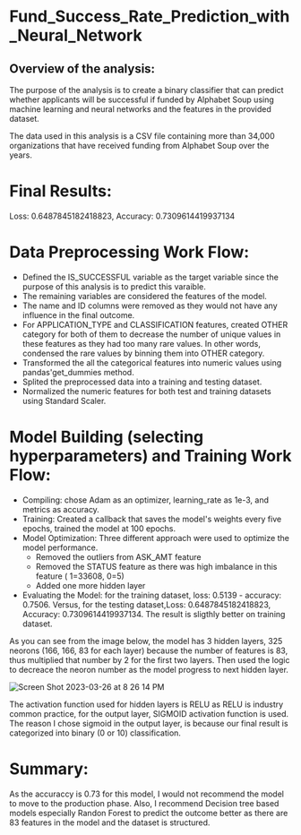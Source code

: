 # Fund_Success_Rate_Prediction_with_Neural_Network

## Overview of the analysis:

The purpose of the analysis is to create a binary classifier that can predict whether applicants will be successful if funded by Alphabet Soup using machine learning and neural networks and the features in the provided dataset.

The data used in this analysis is a CSV file containing more than 34,000 organizations that have received funding from Alphabet Soup over the years.


# Final Results: 
Loss: 0.6487845182418823, Accuracy: 0.7309614419937134


# Data Preprocessing Work Flow: 

* Defined the IS_SUCCESSFUL variable as the target variable since the purpose of this analysis is to predict this varaible.
* The remaining variables are considered the features of the model. 
* The name and ID columns were removed as they would not have any influence in the final outcome. 
* For APPLICATION_TYPE and CLASSIFICATION features, created OTHER category for both of them to decrease the number of unique values in these features as they had too many rare values. In other words, condensed the rare values by binning them into OTHER category.
* Transformed the all the categorical features into numeric values using pandas'get_dummies method.
* Splited the preprocessed data into a training and testing dataset.
* Normalized the numeric features for both test and training datasets using Standard Scaler.


# Model Building (selecting hyperparameters) and Training Work Flow:
* Compiling: chose Adam as an optimizer, learning_rate as 1e-3, and  metrics as accuracy.
* Training: Created a callback that saves the model's weights every five epochs, trained the model at 100 epochs.
* Model Optimization: Three different approach were used to optimize the model performance.
  * Removed the outliers from ASK_AMT feature
  * Removed the STATUS feature as there was high imbalance in this feature ( 1=33608, 0=5)
  * Added one more hidden layer
* Evaluating the Model: for the training dataset, loss: 0.5139 - accuracy: 0.7506. Versus, for the testing dataset,Loss: 0.6487845182418823, Accuracy: 0.7309614419937134. The result is sligthly better on training dataset.

As you can see from the image below, the model has 3 hidden layers, 325 neorons (166, 166, 83 for each layer) because the number of features is 83, thus multiplied that number by 2 for the first two layers. Then used the logic to decreace the neoron number as the model progress to next hidden layer. 


![Screen Shot 2023-03-26 at 8 26 14 PM](https://user-images.githubusercontent.com/113545468/227817137-676a5885-1750-4641-96db-aa08fd083a6f.png)


The activation function used for hidden layers is RELU as RELU is industry common practice, for the output layer, SIGMOID activation function is used. The reason I chose sigmoid in the output layer, is because our final result is categorized into binary (0 or 10) classification.

# Summary: 
As the accuraccy is 0.73 for this model, I would not recommend the model to move to the production phase. Also, I recommend Decision tree based models especially Randon Forest to predict the outcome better as there are 83 features in the model and the dataset is structured. 

